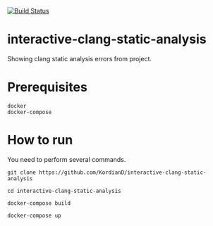 [![Build Status](https://travis-ci.org/KordianD/interactive-clang-static-analysis.svg?branch=master)](https://travis-ci.com/KordianD/interactive-clang-static-analysis)

# interactive-clang-static-analysis
Showing clang static analysis errors from project.

# Prerequisites
    docker
    docker-compose

# How to run
You need to perform several commands.

    git clone https://github.com/KordianD/interactive-clang-static-analysis

    cd interactive-clang-static-analysis

    docker-compose build

    docker-compose up